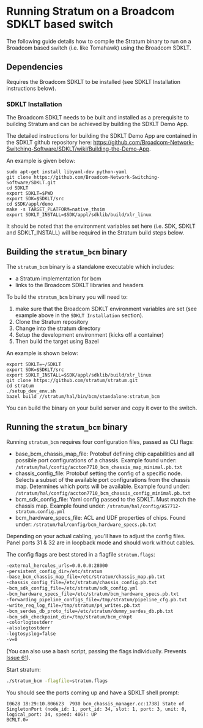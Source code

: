 # Running Stratum on a Broadcom SDKLT based switch

The following guide details how to compile the Stratum binary to run on a Broadcom based switch (i.e. like Tomahawk) using the Broadcom SDKLT.

## Dependencies

Requires the Broadcom SDKLT to be installed (see SDKLT Installation instructions below).

### SDKLT Installation

The Broadcom SDKLT needs to be built and installed as a prerequisite to building Stratum and can be achieved by building the SDKLT Demo App.

The detailed instructions for building the SDKLT Demo App are contained in the SDKLT github repository here: https://github.com/Broadcom-Network-Switching-Software/SDKLT/wiki/Building-the-Demo-App.

An example is given below:

```
sudo apt-get install libyaml-dev python-yaml
git clone https://github.com/Broadcom-Network-Switching-Software/SDKLT.git
cd SDKLT
export SDKLT=$PWD
export SDK=$SDKLT/src
cd $SDK/appl/demo
make -s TARGET_PLATFORM=native_thsim
export SDKLT_INSTALL=$SDK/appl/sdklib/build/xlr_linux
```

It should be noted that the environment variables set here (i.e. SDK, SDKLT and SDKLT_INSTALL) will be required in the Stratum build steps below.

## Building the `stratum_bcm` binary

The `stratum_bcm` binary is a standalone executable which includes:
- a Stratum implementation for bcm
- links to the Broadcom SDKLT libraries and headers

To build the `stratum_bcm` binary you will need to:
1. make sure that the Broadcom SDKLT environment variables are set (see example above in the `SDKLT Installation` section).
2. Clone the Stratum repository
3. Change into the stratum directory
4. Setup the development environment (kicks off a container)
5. Then build the target using Bazel

An example is shown below:

```
export SDKLT=~/SDKLT
export SDK=$SDKLT/src
export SDKLT_INSTALL=$SDK/appl/sdklib/build/xlr_linux
git clone https://github.com/stratum/stratum.git
cd stratum
./setup_dev_env.sh
bazel build //stratum/hal/bin/bcm/standalone:stratum_bcm
```

You can build the binary on your build server and copy it over to the switch.

## Running the `stratum_bcm` binary

Running `stratum_bcm` requires four configuration files, passed as CLI flags:

- base_bcm_chassis_map_file: Protobuf defining chip capabilities and all possible port configurations of a chassis.
    Example found under: `/stratum/hal/config/accton7710_bcm_chassis_map_minimal.pb.txt`
- chassis_config_file: Protobuf setting the config of a specific node.
    Selects a subset of the available port configurations from the chassis map. Determines
    which ports will be available.
    Example found under: `/stratum/hal/config/accton7710_bcm_chassis_config_minimal.pb.txt`
- bcm_sdk_config_file: Yaml config passed to the SDKLT. Must match the chassis map.
    Example found under: `/stratum/hal/config/AS7712-stratum.config.yml`
- bcm_hardware_specs_file: ACL and UDF properties of chips. Found under: `/stratum/hal/config/bcm_hardware_specs.pb.txt`

Depending on your actual cabling, you'll have to adjust the config files. Panel ports 31 & 32 are in loopback mode and should work without cables.

The config flags are best stored in a flagfile `stratum.flags`:

```bash
-external_hercules_urls=0.0.0.0:28000
-persistent_config_dir=/etc/stratum
-base_bcm_chassis_map_file=/etc/stratum/chassis_map.pb.txt
-chassis_config_file=/etc/stratum/chassis_config.pb.txt
-bcm_sdk_config_file=/etc/stratum/sdk_config.yml
-bcm_hardware_specs_file=/etc/stratum/bcm_hardware_specs.pb.txt
-forwarding_pipeline_configs_file=/tmp/stratum/pipeline_cfg.pb.txt
-write_req_log_file=/tmp/stratum/p4_writes.pb.txt
-bcm_serdes_db_proto_file=/etc/stratum/dummy_serdes_db.pb.txt
-bcm_sdk_checkpoint_dir=/tmp/stratum/bcm_chkpt
-colorlogtostderr
-alsologtostderr
-logtosyslog=false
-v=0
```

(You can also use a bash script, passing the flags individually. Prevents [Issue 61](https://github.com/gflags/gflags/issues/61)).

Start stratum:
```bash
./stratum_bcm -flagfile=stratum.flags
```

You should see the ports coming up and have a SDKLT shell prompt:
```
I0628 18:29:10.806623  7930 bcm_chassis_manager.cc:1738] State of SingletonPort (node_id: 1, port_id: 34, slot: 1, port: 3, unit: 0, logical_port: 34, speed: 40G): UP
BCMLT.0>
```
